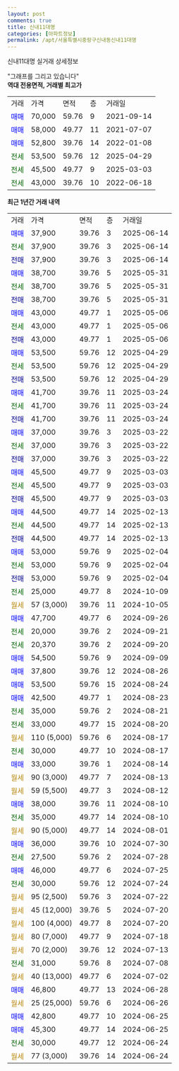 ```yaml
---
layout: post
comments: true
title: 신내11대명
categories: [아파트정보]
permalink: /apt/서울특별시중랑구신내동신내11대명
---
```


신내11대명 실거래 상세정보

<script type="text/javascript">
  google.charts.load('current', {'packages':['line', 'corechart']});
  google.charts.setOnLoadCallback(drawChart);

  function drawChart() {
    var data = new google.visualization.DataTable();
    data.addColumn('date', '거래일');
    data.addColumn('number', "매매");
    data.addColumn('number', "전세");
    data.addColumn('number', "전매");

    data.addRows([[new Date(Date.parse("2025-06-14")), 37900, null, null], [new Date(Date.parse("2025-06-14")), null, 37900, null], [new Date(Date.parse("2025-06-14")), null, null, 37900], [new Date(Date.parse("2025-05-31")), 38700, null, null], [new Date(Date.parse("2025-05-31")), null, 38700, null], [new Date(Date.parse("2025-05-31")), null, null, 38700], [new Date(Date.parse("2025-05-06")), 43000, null, null], [new Date(Date.parse("2025-05-06")), null, 43000, null], [new Date(Date.parse("2025-05-06")), null, null, 43000], [new Date(Date.parse("2025-04-29")), 53500, null, null], [new Date(Date.parse("2025-04-29")), null, 53500, null], [new Date(Date.parse("2025-04-29")), null, null, 53500], [new Date(Date.parse("2025-03-24")), 41700, null, null], [new Date(Date.parse("2025-03-24")), null, 41700, null], [new Date(Date.parse("2025-03-24")), null, null, 41700], [new Date(Date.parse("2025-03-22")), 37000, null, null], [new Date(Date.parse("2025-03-22")), null, 37000, null], [new Date(Date.parse("2025-03-22")), null, null, 37000], [new Date(Date.parse("2025-03-03")), 45500, null, null], [new Date(Date.parse("2025-03-03")), null, 45500, null], [new Date(Date.parse("2025-03-03")), null, null, 45500], [new Date(Date.parse("2025-02-13")), 44500, null, null], [new Date(Date.parse("2025-02-13")), null, 44500, null], [new Date(Date.parse("2025-02-13")), null, null, 44500], [new Date(Date.parse("2025-02-04")), 53000, null, null], [new Date(Date.parse("2025-02-04")), null, 53000, null], [new Date(Date.parse("2025-02-04")), null, null, 53000], [new Date(Date.parse("2024-10-09")), null, 25000, null], [new Date(Date.parse("2024-10-05")), null, null, null], [new Date(Date.parse("2024-09-26")), 47700, null, null], [new Date(Date.parse("2024-09-21")), null, 20000, null], [new Date(Date.parse("2024-09-20")), null, 20370, null], [new Date(Date.parse("2024-09-09")), 54500, null, null], [new Date(Date.parse("2024-08-26")), 37800, null, null], [new Date(Date.parse("2024-08-24")), 53500, null, null], [new Date(Date.parse("2024-08-23")), 42500, null, null], [new Date(Date.parse("2024-08-21")), null, 35000, null], [new Date(Date.parse("2024-08-20")), null, 33000, null], [new Date(Date.parse("2024-08-17")), null, null, null], [new Date(Date.parse("2024-08-17")), null, 30000, null], [new Date(Date.parse("2024-08-14")), 33000, null, null], [new Date(Date.parse("2024-08-13")), null, null, null], [new Date(Date.parse("2024-08-12")), null, null, null], [new Date(Date.parse("2024-08-10")), 38000, null, null], [new Date(Date.parse("2024-08-10")), null, 35000, null], [new Date(Date.parse("2024-08-01")), null, null, null], [new Date(Date.parse("2024-07-30")), 36000, null, null], [new Date(Date.parse("2024-07-28")), null, 27500, null], [new Date(Date.parse("2024-07-25")), 46000, null, null], [new Date(Date.parse("2024-07-24")), null, 30000, null], [new Date(Date.parse("2024-07-22")), null, null, null], [new Date(Date.parse("2024-07-20")), null, null, null], [new Date(Date.parse("2024-07-20")), null, null, null], [new Date(Date.parse("2024-07-18")), null, null, null], [new Date(Date.parse("2024-07-13")), null, null, null], [new Date(Date.parse("2024-07-08")), null, 31000, null], [new Date(Date.parse("2024-07-02")), null, null, null], [new Date(Date.parse("2024-06-28")), 46800, null, null], [new Date(Date.parse("2024-06-26")), null, null, null], [new Date(Date.parse("2024-06-25")), 42800, null, null], [new Date(Date.parse("2024-06-25")), 45300, null, null], [new Date(Date.parse("2024-06-24")), null, 30000, null], [new Date(Date.parse("2024-06-24")), null, null, null]]);

    var options = {
      hAxis: {
        format: 'yyyy/MM/dd'
      },    
      lineWidth: 0,
      pointsVisible: true,    
      title: '최근 1년간 유형별 실거래가 분포',
      legend: { position: 'bottom' }
    };

    var formatter = new google.visualization.NumberFormat({pattern:'###,###'} );
    formatter.format(data, 1);
    formatter.format(data, 2);
    
    setTimeout(function() {
        var chart = new google.visualization.LineChart(document.getElementById('columnchart_material'));
        chart.draw(data, (options));
        document.getElementById('loading').style.display = 'none';
    }, 200);
  }
</script>


<div id="loading" style="z-index:20; display: block; margin-left: 0px">"그래프를 그리고 있습니다"</div>
<div id="columnchart_material" style="width: 95%; margin-left: 0px; display: block"></div>
<!-- contents start -->
<b>역대 전용면적, 거래별 최고가</b>
<table class="sortable">
    <tr>
      <td>거래</td>
      <td>가격</td>
      <td>면적</td>
      <td>층</td>
      <td>거래일</td>
    </tr>
        <tr>
          <td><a style="color: blue">매매</a></td>
          <td>70,000</td>
          <td>59.76</td>
          <td>9</td>
          <td>2021-09-14</td>
        </tr>            <tr>
          <td><a style="color: blue">매매</a></td>
          <td>58,000</td>
          <td>49.77</td>
          <td>11</td>
          <td>2021-07-07</td>
        </tr>            <tr>
          <td><a style="color: blue">매매</a></td>
          <td>52,800</td>
          <td>39.76</td>
          <td>14</td>
          <td>2022-01-08</td>
        </tr>        
        <tr>
              <td><a style="color: darkgreen">전세</a></td>
              <td>53,500</td>
              <td>59.76</td>
              <td>12</td>
              <td>2025-04-29</td>
            </tr>            <tr>
              <td><a style="color: darkgreen">전세</a></td>
              <td>45,500</td>
              <td>49.77</td>
              <td>9</td>
              <td>2025-03-03</td>
            </tr>            <tr>
              <td><a style="color: darkgreen">전세</a></td>
              <td>43,000</td>
              <td>39.76</td>
              <td>10</td>
              <td>2022-06-18</td>
            </tr>        
    
</table>

<b>최근 1년간 거래 내역</b>

<table class="sortable">
    <tr>
      <td>거래</td>
      <td>가격</td>
      <td>면적</td>
      <td>층</td>
      <td>거래일</td>
    </tr>
    <tr>
      <td><a style="color: blue">매매</a></td>
      <td>37,900</td>
      <td>39.76</td>
      <td>3</td>
      <td>2025-06-14</td>
    </tr>          <tr>
      <td><a style="color: darkgreen">전세</a></td>
      <td>37,900</td>
      <td>39.76</td>
      <td>3</td>
      <td>2025-06-14</td>
    </tr>          <tr>
      <td><a style="color: darkblue">전매</a></td>
      <td>37,900</td>
      <td>39.76</td>
      <td>3</td>
      <td>2025-06-14</td>
    </tr>          <tr>
      <td><a style="color: blue">매매</a></td>
      <td>38,700</td>
      <td>39.76</td>
      <td>5</td>
      <td>2025-05-31</td>
    </tr>          <tr>
      <td><a style="color: darkgreen">전세</a></td>
      <td>38,700</td>
      <td>39.76</td>
      <td>5</td>
      <td>2025-05-31</td>
    </tr>          <tr>
      <td><a style="color: darkblue">전매</a></td>
      <td>38,700</td>
      <td>39.76</td>
      <td>5</td>
      <td>2025-05-31</td>
    </tr>          <tr>
      <td><a style="color: blue">매매</a></td>
      <td>43,000</td>
      <td>49.77</td>
      <td>1</td>
      <td>2025-05-06</td>
    </tr>          <tr>
      <td><a style="color: darkgreen">전세</a></td>
      <td>43,000</td>
      <td>49.77</td>
      <td>1</td>
      <td>2025-05-06</td>
    </tr>          <tr>
      <td><a style="color: darkblue">전매</a></td>
      <td>43,000</td>
      <td>49.77</td>
      <td>1</td>
      <td>2025-05-06</td>
    </tr>          <tr>
      <td><a style="color: blue">매매</a></td>
      <td>53,500</td>
      <td>59.76</td>
      <td>12</td>
      <td>2025-04-29</td>
    </tr>          <tr>
      <td><a style="color: darkgreen">전세</a></td>
      <td>53,500</td>
      <td>59.76</td>
      <td>12</td>
      <td>2025-04-29</td>
    </tr>          <tr>
      <td><a style="color: darkblue">전매</a></td>
      <td>53,500</td>
      <td>59.76</td>
      <td>12</td>
      <td>2025-04-29</td>
    </tr>          <tr>
      <td><a style="color: blue">매매</a></td>
      <td>41,700</td>
      <td>39.76</td>
      <td>11</td>
      <td>2025-03-24</td>
    </tr>          <tr>
      <td><a style="color: darkgreen">전세</a></td>
      <td>41,700</td>
      <td>39.76</td>
      <td>11</td>
      <td>2025-03-24</td>
    </tr>          <tr>
      <td><a style="color: darkblue">전매</a></td>
      <td>41,700</td>
      <td>39.76</td>
      <td>11</td>
      <td>2025-03-24</td>
    </tr>          <tr>
      <td><a style="color: blue">매매</a></td>
      <td>37,000</td>
      <td>39.76</td>
      <td>3</td>
      <td>2025-03-22</td>
    </tr>          <tr>
      <td><a style="color: darkgreen">전세</a></td>
      <td>37,000</td>
      <td>39.76</td>
      <td>3</td>
      <td>2025-03-22</td>
    </tr>          <tr>
      <td><a style="color: darkblue">전매</a></td>
      <td>37,000</td>
      <td>39.76</td>
      <td>3</td>
      <td>2025-03-22</td>
    </tr>          <tr>
      <td><a style="color: blue">매매</a></td>
      <td>45,500</td>
      <td>49.77</td>
      <td>9</td>
      <td>2025-03-03</td>
    </tr>          <tr>
      <td><a style="color: darkgreen">전세</a></td>
      <td>45,500</td>
      <td>49.77</td>
      <td>9</td>
      <td>2025-03-03</td>
    </tr>          <tr>
      <td><a style="color: darkblue">전매</a></td>
      <td>45,500</td>
      <td>49.77</td>
      <td>9</td>
      <td>2025-03-03</td>
    </tr>          <tr>
      <td><a style="color: blue">매매</a></td>
      <td>44,500</td>
      <td>49.77</td>
      <td>14</td>
      <td>2025-02-13</td>
    </tr>          <tr>
      <td><a style="color: darkgreen">전세</a></td>
      <td>44,500</td>
      <td>49.77</td>
      <td>14</td>
      <td>2025-02-13</td>
    </tr>          <tr>
      <td><a style="color: darkblue">전매</a></td>
      <td>44,500</td>
      <td>49.77</td>
      <td>14</td>
      <td>2025-02-13</td>
    </tr>          <tr>
      <td><a style="color: blue">매매</a></td>
      <td>53,000</td>
      <td>59.76</td>
      <td>9</td>
      <td>2025-02-04</td>
    </tr>          <tr>
      <td><a style="color: darkgreen">전세</a></td>
      <td>53,000</td>
      <td>59.76</td>
      <td>9</td>
      <td>2025-02-04</td>
    </tr>          <tr>
      <td><a style="color: darkblue">전매</a></td>
      <td>53,000</td>
      <td>59.76</td>
      <td>9</td>
      <td>2025-02-04</td>
    </tr>          <tr>
      <td><a style="color: darkgreen">전세</a></td>
      <td>25,000</td>
      <td>49.77</td>
      <td>8</td>
      <td>2024-10-09</td>
    </tr>          <tr>
      <td><a style="color: darkgoldenrod">월세</a></td>
      <td>57 (3,000)</td>
      <td>39.76</td>
      <td>11</td>
      <td>2024-10-05</td>
    </tr>          <tr>
      <td><a style="color: blue">매매</a></td>
      <td>47,700</td>
      <td>49.77</td>
      <td>6</td>
      <td>2024-09-26</td>
    </tr>          <tr>
      <td><a style="color: darkgreen">전세</a></td>
      <td>20,000</td>
      <td>39.76</td>
      <td>2</td>
      <td>2024-09-21</td>
    </tr>          <tr>
      <td><a style="color: darkgreen">전세</a></td>
      <td>20,370</td>
      <td>39.76</td>
      <td>2</td>
      <td>2024-09-20</td>
    </tr>          <tr>
      <td><a style="color: blue">매매</a></td>
      <td>54,500</td>
      <td>59.76</td>
      <td>9</td>
      <td>2024-09-09</td>
    </tr>          <tr>
      <td><a style="color: blue">매매</a></td>
      <td>37,800</td>
      <td>39.76</td>
      <td>12</td>
      <td>2024-08-26</td>
    </tr>          <tr>
      <td><a style="color: blue">매매</a></td>
      <td>53,500</td>
      <td>59.76</td>
      <td>15</td>
      <td>2024-08-24</td>
    </tr>          <tr>
      <td><a style="color: blue">매매</a></td>
      <td>42,500</td>
      <td>49.77</td>
      <td>1</td>
      <td>2024-08-23</td>
    </tr>          <tr>
      <td><a style="color: darkgreen">전세</a></td>
      <td>35,000</td>
      <td>59.76</td>
      <td>2</td>
      <td>2024-08-21</td>
    </tr>          <tr>
      <td><a style="color: darkgreen">전세</a></td>
      <td>33,000</td>
      <td>49.77</td>
      <td>15</td>
      <td>2024-08-20</td>
    </tr>          <tr>
      <td><a style="color: darkgoldenrod">월세</a></td>
      <td>110 (5,000)</td>
      <td>59.76</td>
      <td>6</td>
      <td>2024-08-17</td>
    </tr>          <tr>
      <td><a style="color: darkgreen">전세</a></td>
      <td>30,000</td>
      <td>49.77</td>
      <td>10</td>
      <td>2024-08-17</td>
    </tr>          <tr>
      <td><a style="color: blue">매매</a></td>
      <td>33,000</td>
      <td>39.76</td>
      <td>1</td>
      <td>2024-08-14</td>
    </tr>          <tr>
      <td><a style="color: darkgoldenrod">월세</a></td>
      <td>90 (3,000)</td>
      <td>49.77</td>
      <td>7</td>
      <td>2024-08-13</td>
    </tr>          <tr>
      <td><a style="color: darkgoldenrod">월세</a></td>
      <td>59 (5,500)</td>
      <td>49.77</td>
      <td>3</td>
      <td>2024-08-12</td>
    </tr>          <tr>
      <td><a style="color: blue">매매</a></td>
      <td>38,000</td>
      <td>39.76</td>
      <td>11</td>
      <td>2024-08-10</td>
    </tr>          <tr>
      <td><a style="color: darkgreen">전세</a></td>
      <td>35,000</td>
      <td>49.77</td>
      <td>14</td>
      <td>2024-08-10</td>
    </tr>          <tr>
      <td><a style="color: darkgoldenrod">월세</a></td>
      <td>90 (5,000)</td>
      <td>49.77</td>
      <td>14</td>
      <td>2024-08-01</td>
    </tr>          <tr>
      <td><a style="color: blue">매매</a></td>
      <td>36,000</td>
      <td>39.76</td>
      <td>10</td>
      <td>2024-07-30</td>
    </tr>          <tr>
      <td><a style="color: darkgreen">전세</a></td>
      <td>27,500</td>
      <td>59.76</td>
      <td>2</td>
      <td>2024-07-28</td>
    </tr>          <tr>
      <td><a style="color: blue">매매</a></td>
      <td>46,000</td>
      <td>49.77</td>
      <td>6</td>
      <td>2024-07-25</td>
    </tr>          <tr>
      <td><a style="color: darkgreen">전세</a></td>
      <td>30,000</td>
      <td>59.76</td>
      <td>12</td>
      <td>2024-07-24</td>
    </tr>          <tr>
      <td><a style="color: darkgoldenrod">월세</a></td>
      <td>95 (2,500)</td>
      <td>59.76</td>
      <td>3</td>
      <td>2024-07-22</td>
    </tr>          <tr>
      <td><a style="color: darkgoldenrod">월세</a></td>
      <td>45 (12,000)</td>
      <td>39.76</td>
      <td>5</td>
      <td>2024-07-20</td>
    </tr>          <tr>
      <td><a style="color: darkgoldenrod">월세</a></td>
      <td>100 (4,000)</td>
      <td>49.77</td>
      <td>8</td>
      <td>2024-07-20</td>
    </tr>          <tr>
      <td><a style="color: darkgoldenrod">월세</a></td>
      <td>80 (7,000)</td>
      <td>49.77</td>
      <td>9</td>
      <td>2024-07-18</td>
    </tr>          <tr>
      <td><a style="color: darkgoldenrod">월세</a></td>
      <td>70 (2,000)</td>
      <td>39.76</td>
      <td>12</td>
      <td>2024-07-13</td>
    </tr>          <tr>
      <td><a style="color: darkgreen">전세</a></td>
      <td>31,000</td>
      <td>59.76</td>
      <td>8</td>
      <td>2024-07-08</td>
    </tr>          <tr>
      <td><a style="color: darkgoldenrod">월세</a></td>
      <td>40 (13,000)</td>
      <td>49.77</td>
      <td>6</td>
      <td>2024-07-02</td>
    </tr>          <tr>
      <td><a style="color: blue">매매</a></td>
      <td>46,800</td>
      <td>49.77</td>
      <td>13</td>
      <td>2024-06-28</td>
    </tr>          <tr>
      <td><a style="color: darkgoldenrod">월세</a></td>
      <td>25 (25,000)</td>
      <td>59.76</td>
      <td>6</td>
      <td>2024-06-26</td>
    </tr>          <tr>
      <td><a style="color: blue">매매</a></td>
      <td>42,800</td>
      <td>49.77</td>
      <td>10</td>
      <td>2024-06-25</td>
    </tr>          <tr>
      <td><a style="color: blue">매매</a></td>
      <td>45,300</td>
      <td>49.77</td>
      <td>14</td>
      <td>2024-06-25</td>
    </tr>          <tr>
      <td><a style="color: darkgreen">전세</a></td>
      <td>30,000</td>
      <td>49.77</td>
      <td>12</td>
      <td>2024-06-24</td>
    </tr>          <tr>
      <td><a style="color: darkgoldenrod">월세</a></td>
      <td>77 (3,000)</td>
      <td>39.76</td>
      <td>14</td>
      <td>2024-06-24</td>
    </tr>      </table>
<!-- contents end -->    

